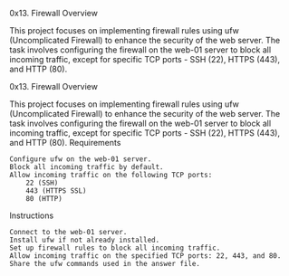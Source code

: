 0x13. Firewall
Overview

This project focuses on implementing firewall rules using ufw (Uncomplicated Firewall) to enhance the security of the web server. The task involves configuring the firewall on the web-01 server to block all incoming traffic, except for specific TCP ports - SSH (22), HTTPS (443), and HTTP (80).

0x13. Firewall
Overview

This project focuses on implementing firewall rules using ufw (Uncomplicated Firewall) to enhance the security of the web server. The task involves configuring the firewall on the web-01 server to block all incoming traffic, except for specific TCP ports - SSH (22), HTTPS (443), and HTTP (80).
Requirements

    Configure ufw on the web-01 server.
    Block all incoming traffic by default.
    Allow incoming traffic on the following TCP ports:
        22 (SSH)
        443 (HTTPS SSL)
        80 (HTTP)

Instructions

    Connect to the web-01 server.
    Install ufw if not already installed.
    Set up firewall rules to block all incoming traffic.
    Allow incoming traffic on the specified TCP ports: 22, 443, and 80.
    Share the ufw commands used in the answer file.
